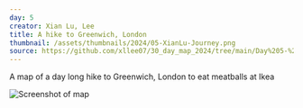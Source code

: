 ```yaml
---
day: 5
creator: Xian Lu, Lee
title: A hike to Greenwich, London
thumbnail: /assets/thumbnails/2024/05-XianLu-Journey.png
source: https://github.com/xllee07/30_day_map_2024/tree/main/Day%205-%20Journey
---
```


A map of a day long hike to Greenwich, London to eat meatballs at Ikea

![Screenshot of map](assets/thumbnails/05-XianLu-Journey.png)
